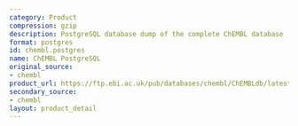 ```yaml
---
category: Product
compression: gzip
description: PostgreSQL database dump of the complete ChEMBL database
format: postgres
id: chembl.postgres
name: ChEMBL PostgreSQL
original_source:
- chembl
product_url: https://ftp.ebi.ac.uk/pub/databases/chembl/ChEMBLdb/latest/
secondary_source:
- chembl
layout: product_detail
---
```

